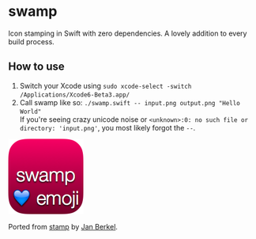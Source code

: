 # swamp

Icon stamping in Swift with zero dependencies. A lovely addition to every build
process.

## How to use


1. Switch your Xcode using `sudo xcode-select -switch /Applications/Xcode6-Beta3.app/`
2. Call swamp like so: `./swamp.swift -- input.png output.png "Hello World"`  
   If you're seeing crazy unicode noise or `<unknown>:0: no such file or directory: 'input.png'`, you most likely forgot the `--`.

<img src="./example.png">

Ported from [stamp](https://github.com/jberkel/stamp) by [Jan
Berkel](https://github.com/jberkel).

